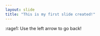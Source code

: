 ```yaml
---
layout: slide
title: "This is my first slide created!"
---
```

:rage1:
Use the left arrow to go back!

